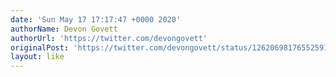 ```yaml
---
date: 'Sun May 17 17:17:47 +0000 2020'
authorName: Devon Govett
authorUrl: 'https://twitter.com/devongovett'
originalPost: 'https://twitter.com/devongovett/status/1262069817655259136'
layout: like
---
```

